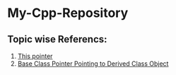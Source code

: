 # My-Cpp-Repository

## Topic wise Referencs:
1. [This pointer](https://www.geeksforgeeks.org/this-pointer-in-c/)
2. [Base Class Pointer Pointing to Derived Class Object ](https://www.geeksforgeeks.org/base-class-pointer-pointing-to-derived-class-object-in-cpp/)

